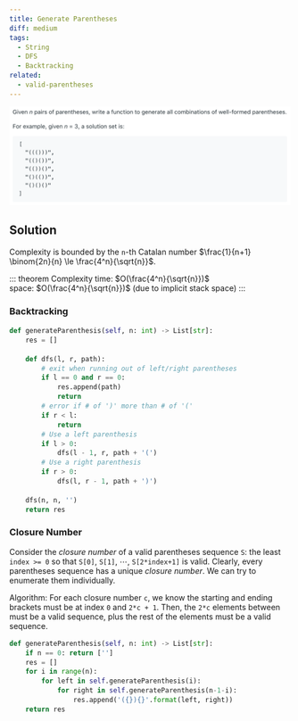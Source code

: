```yaml
---
title: Generate Parentheses
diff: medium
tags:
  - String
  - DFS
  - Backtracking
related:
  - valid-parentheses
---
```


<img class="medium-zoom" src="/algo/generate-parentheses.png" alt="https://www.leetcode.com/problem/generate-parentheses">

## Solution

Complexity is bounded by the `n`-th Catalan number $\frac{1}{n+1} \binom{2n}{n} \le \frac{4^n}{\sqrt{n}}$.

::: theorem Complexity
time: $O(\frac{4^n}{\sqrt{n}})$  
space: $O(\frac{4^n}{\sqrt{n}})$ (due to implicit stack space)
:::

### Backtracking

```py
def generateParenthesis(self, n: int) -> List[str]:
    res = []

    def dfs(l, r, path):
        # exit when running out of left/right parentheses
        if l == 0 and r == 0:
            res.append(path)
            return
        # error if # of ')' more than # of '('
        if r < l:
            return
        # Use a left parenthesis
        if l > 0:
            dfs(l - 1, r, path + '(')
        # Use a right parenthesis
        if r > 0:
            dfs(l, r - 1, path + ')')

    dfs(n, n, '')
    return res
```

### Closure Number

Consider the _closure number_ of a valid parentheses sequence `S`: the least `index >= 0` so that `S[0]`, `S[1]`, $\cdots$, `S[2*index+1]` is valid. Clearly, every parentheses sequence has a unique _closure number_. We can try to enumerate them individually.

Algorithm: For each closure number `c`, we know the starting and ending brackets must be at index `0` and `2*c + 1`. Then, the `2*c` elements between must be a valid sequence, plus the rest of the elements must be a valid sequence.

```py
def generateParenthesis(self, n: int) -> List[str]:
    if n == 0: return ['']
    res = []
    for i in range(n):
        for left in self.generateParenthesis(i):
            for right in self.generateParenthesis(n-1-i):
                res.append('({}){}'.format(left, right))
    return res
```
